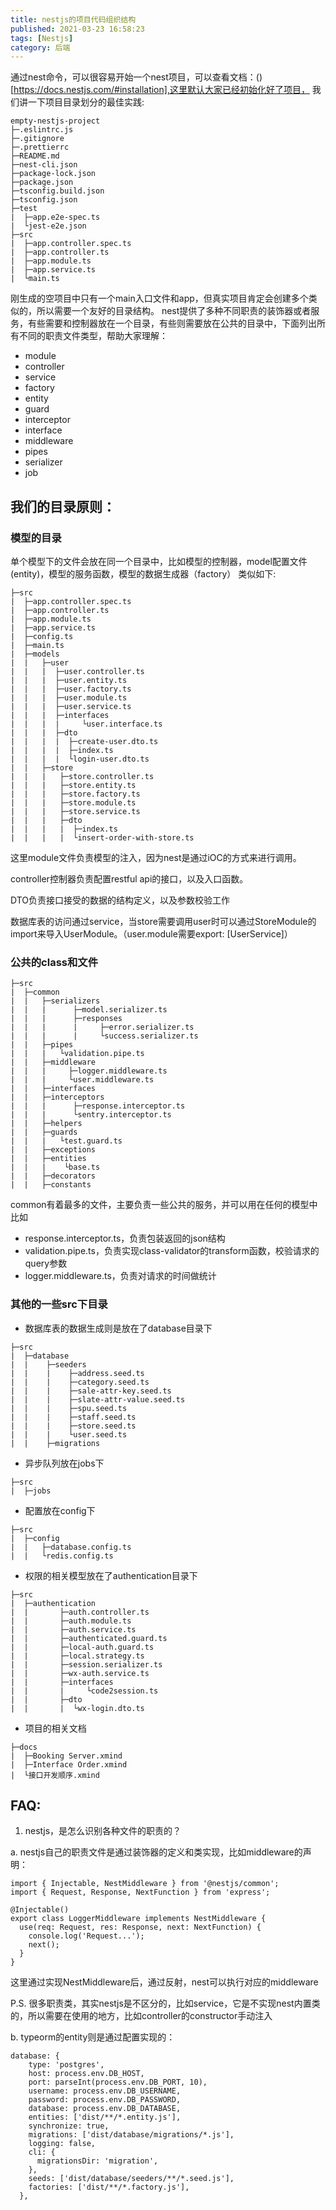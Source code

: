 ```yaml
---
title: nestjs的项目代码组织结构
published: 2021-03-23 16:58:23
tags: [Nestjs]
category: 后端
---
```


通过nest命令，可以很容易开始一个nest项目，可以查看文档：()[https://docs.nestjs.com/#installation],这里默认大家已经初始化好了项目，
我们讲一下项目目录划分的最佳实践:

```
empty-nestjs-project
├─.eslintrc.js
├─.gitignore
├─.prettierrc
├─README.md
├─nest-cli.json
├─package-lock.json
├─package.json
├─tsconfig.build.json
├─tsconfig.json
├─test
|  ├─app.e2e-spec.ts
|  └jest-e2e.json
├─src
|  ├─app.controller.spec.ts
|  ├─app.controller.ts
|  ├─app.module.ts
|  ├─app.service.ts
|  └main.ts

```

刚生成的空项目中只有一个main入口文件和app，但真实项目肯定会创建多个类似的，所以需要一个友好的目录结构。
nest提供了多种不同职责的装饰器或者服务，有些需要和控制器放在一个目录，有些则需要放在公共的目录中，下面列出所有不同的职责文件类型，帮助大家理解：

- module
- controller
- service
- factory
- entity
- guard
- interceptor
- interface
- middleware
- pipes
- serializer
- job

## 我们的目录原则：

### 模型的目录

单个模型下的文件会放在同一个目录中，比如模型的控制器，model配置文件(entity)，模型的服务函数，模型的数据生成器（factory）
类似如下:

```
├─src
|  ├─app.controller.spec.ts
|  ├─app.controller.ts
|  ├─app.module.ts
|  ├─app.service.ts
|  ├─config.ts
|  ├─main.ts
|  ├─models
|  |   ├─user
|  |   |  ├─user.controller.ts
|  |   |  ├─user.entity.ts
|  |   |  ├─user.factory.ts
|  |   |  ├─user.module.ts
|  |   |  ├─user.service.ts
|  |   |  ├─interfaces
|  |   |  |     └user.interface.ts
|  |   |  ├─dto
|  |   |  |  ├─create-user.dto.ts
|  |   |  |  ├─index.ts
|  |   |  |  └login-user.dto.ts
|  |   ├─store
|  |   |   ├─store.controller.ts
|  |   |   ├─store.entity.ts
|  |   |   ├─store.factory.ts
|  |   |   ├─store.module.ts
|  |   |   ├─store.service.ts
|  |   |   ├─dto
|  |   |   |  ├─index.ts
|  |   |   |  └insert-order-with-store.ts

```

这里module文件负责模型的注入，因为nest是通过iOC的方式来进行调用。

controller控制器负责配置restful api的接口，以及入口函数。

DTO负责接口接受的数据的结构定义，以及参数校验工作

数据库表的访问通过service，当store需要调用user时可以通过StoreModule的import来导入UserModule。（user.module需要export: [UserService]）

### 公共的class和文件

```
├─src
|  ├─common
|  |   ├─serializers
|  |   |      ├─model.serializer.ts
|  |   |      ├─responses
|  |   |      |     ├─error.serializer.ts
|  |   |      |     └success.serializer.ts
|  |   ├─pipes
|  |   |   └validation.pipe.ts
|  |   ├─middleware
|  |   |     ├─logger.middleware.ts
|  |   |     └user.middleware.ts
|  |   ├─interfaces
|  |   ├─interceptors
|  |   |      ├─response.interceptor.ts
|  |   |      └sentry.interceptor.ts
|  |   ├─helpers
|  |   ├─guards
|  |   |   └test.guard.ts
|  |   ├─exceptions
|  |   ├─entities
|  |   |    └base.ts
|  |   ├─decorators
|  |   ├─constants

```

common有着最多的文件，主要负责一些公共的服务，并可以用在任何的模型中
比如

- response.interceptor.ts，负责包装返回的json结构
- validation.pipe.ts，负责实现class-validator的transform函数，校验请求的query参数
- logger.middleware.ts，负责对请求的时间做统计

### 其他的一些src下目录

- 数据库表的数据生成则是放在了database目录下

```
├─src
|  ├─database
|  |    ├─seeders
|  |    |    ├─address.seed.ts
|  |    |    ├─category.seed.ts
|  |    |    ├─sale-attr-key.seed.ts
|  |    |    ├─slate-attr-value.seed.ts
|  |    |    ├─spu.seed.ts
|  |    |    ├─staff.seed.ts
|  |    |    ├─store.seed.ts
|  |    |    └user.seed.ts
|  |    ├─migrations

```

- 异步队列放在jobs下

```
├─src
|  ├─jobs

```

- 配置放在config下

```
├─src
|  ├─config
|  |   ├─database.config.ts
|  |   └redis.config.ts

```

- 权限的相关模型放在了authentication目录下

```
├─src
|  ├─authentication
|  |       ├─auth.controller.ts
|  |       ├─auth.module.ts
|  |       ├─auth.service.ts
|  |       ├─authenticated.guard.ts
|  |       ├─local-auth.guard.ts
|  |       ├─local.strategy.ts
|  |       ├─session.serializer.ts
|  |       ├─wx-auth.service.ts
|  |       ├─interfaces
|  |       |     └code2session.ts
|  |       ├─dto
|  |       |  └wx-login.dto.ts

```

- 项目的相关文档

```
├─docs
|  ├─Booking Server.xmind
|  ├─Interface Order.xmind
|  └接口开发顺序.xmind

```

## FAQ:

1. nestjs，是怎么识别各种文件的职责的？

a. nestjs自己的职责文件是通过装饰器的定义和类实现，比如middleware的声明：

```
import { Injectable, NestMiddleware } from '@nestjs/common';
import { Request, Response, NextFunction } from 'express';

@Injectable()
export class LoggerMiddleware implements NestMiddleware {
  use(req: Request, res: Response, next: NextFunction) {
    console.log('Request...');
    next();
  }
}

```

这里通过实现NestMiddleware后，通过反射，nest可以执行对应的middleware

P.S. 很多职责类，其实nestjs是不区分的，比如service，它是不实现nest内置类的，所以需要在使用的地方，比如controller的constructor手动注入

b. typeorm的entity则是通过配置实现的：

```
database: {
    type: 'postgres',
    host: process.env.DB_HOST,
    port: parseInt(process.env.DB_PORT, 10),
    username: process.env.DB_USERNAME,
    password: process.env.DB_PASSWORD,
    database: process.env.DB_DATABASE,
    entities: ['dist/**/*.entity.js'],
    synchronize: true,
    migrations: ['dist/database/migrations/*.js'],
    logging: false,
    cli: {
      migrationsDir: 'migration',
    },
    seeds: ['dist/database/seeders/**/*.seed.js'],
    factories: ['dist/**/*.factory.js'],
  },

```